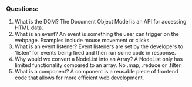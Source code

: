 ### Questions:
1. What is the DOM?
The Document Object Model is an API for accessing HTML data.
2. What is an event?
An event is something the user can trigger on the webpage. Examples include mouse movement or clicks.
3. What is an event listener?
Event listeners are set by the developers to 'listen' for events being fired and then run some code in response.
4. Why would we convert a NodeList into an Array?
A NodeList only has limited functionality compared to an array. No .map, .reduce or .filter.
5. What is a component?
A component is a reusable piece of frontend code that allows for more efficient web development.
